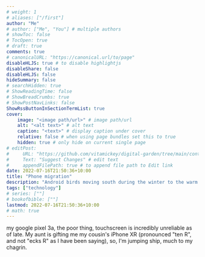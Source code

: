 ```yaml
---
# weight: 1
# aliases: ["/first"]
author: "Me"
# author: ["Me", "You"] # multiple authors
# showToc: false
# TocOpen: true
# draft: true
comments: true
# canonicalURL: "https://canonical.url/to/page"
disableHLJS: true # to disable highlightjs
disableShare: false
disableHLJS: false
hideSummary: false
# searchHidden: true
# ShowReadingTime: false
# ShowBreadCrumbs: true
# ShowPostNavLinks: false
ShowRssButtonInSectionTermList: true
cover:
    image: "<image path/url>" # image path/url
    alt: "<alt text>" # alt text
    caption: "<text>" # display caption under cover
    relative: false # when using page bundles set this to true
    hidden: true # only hide on current single page
# editPost:
#     URL: "https://github.com/vitamickey/digital-garden/tree/main/content"
#     Text: "Suggest Changes" # edit text
#     appendFilePath: true # to append file path to Edit link
date: 2022-07-16T21:50:36+10:00
title: "Phone migration"
description: "Android birds moving south during the winter to the warm embrace of an eye phone"
tags: ["technology"]
# series: [""]
# bookofbible: [""]
lastmod: 2022-07-16T21:50:36+10:00
# math: true
---
```


my google pixel 3a, the poor thing, touchscreen is incredibly unreliable as of late. My aunt is gifting me my cousin's iPhone XR (pronounced "ten R", and not "ecks R" as I have been saying), so, I'm jumping ship, much to my chagrin. 

